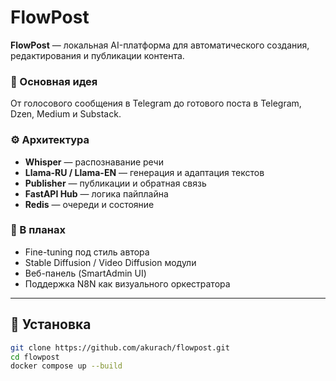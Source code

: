 ﻿# FlowPost

**FlowPost** — локальная AI-платформа для автоматического создания, редактирования и публикации контента.

### 🚀 Основная идея
От голосового сообщения в Telegram до готового поста в Telegram, Dzen, Medium и Substack.

### ⚙️ Архитектура
- **Whisper** — распознавание речи
- **Llama-RU / Llama-EN** — генерация и адаптация текстов
- **Publisher** — публикации и обратная связь
- **FastAPI Hub** — логика пайплайна
- **Redis** — очереди и состояние

### 🧠 В планах
- Fine-tuning под стиль автора
- Stable Diffusion / Video Diffusion модули
- Веб-панель (SmartAdmin UI)
- Поддержка N8N как визуального оркестратора

---

## 🔧 Установка
```bash
git clone https://github.com/akurach/flowpost.git
cd flowpost
docker compose up --build
